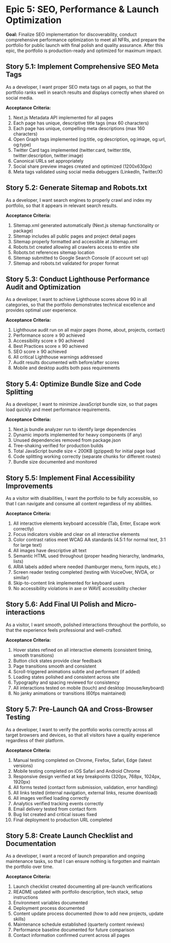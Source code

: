 # Epic 5: SEO, Performance & Launch Optimization

**Goal:** Finalize SEO implementation for discoverability, conduct comprehensive performance optimization to meet all NFRs, and prepare the portfolio for public launch with final polish and quality assurance. After this epic, the portfolio is production-ready and optimized for maximum impact.

## Story 5.1: Implement Comprehensive SEO Meta Tags

As a developer,
I want proper SEO meta tags on all pages,
so that the portfolio ranks well in search results and displays correctly when shared on social media.

**Acceptance Criteria:**
1. Next.js Metadata API implemented for all pages
2. Each page has unique, descriptive title tags (max 60 characters)
3. Each page has unique, compelling meta descriptions (max 160 characters)
4. Open Graph tags implemented (og:title, og:description, og:image, og:url, og:type)
5. Twitter Card tags implemented (twitter:card, twitter:title, twitter:description, twitter:image)
6. Canonical URLs set appropriately
7. Social share preview images created and optimized (1200x630px)
8. Meta tags validated using social media debuggers (LinkedIn, Twitter/X)

## Story 5.2: Generate Sitemap and Robots.txt

As a developer,
I want search engines to properly crawl and index my portfolio,
so that it appears in relevant search results.

**Acceptance Criteria:**
1. Sitemap.xml generated automatically (Next.js sitemap functionality or package)
2. Sitemap includes all public pages and project detail pages
3. Sitemap properly formatted and accessible at /sitemap.xml
4. Robots.txt created allowing all crawlers access to entire site
5. Robots.txt references sitemap location
6. Sitemap submitted to Google Search Console (if account set up)
7. Sitemap and robots.txt validated for proper format

## Story 5.3: Conduct Lighthouse Performance Audit and Optimization

As a developer,
I want to achieve Lighthouse scores above 90 in all categories,
so that the portfolio demonstrates technical excellence and provides optimal user experience.

**Acceptance Criteria:**
1. Lighthouse audit run on all major pages (home, about, projects, contact)
2. Performance score ≥ 90 achieved
3. Accessibility score ≥ 90 achieved
4. Best Practices score ≥ 90 achieved
5. SEO score ≥ 90 achieved
6. All critical Lighthouse warnings addressed
7. Audit results documented with before/after scores
8. Mobile and desktop audits both pass requirements

## Story 5.4: Optimize Bundle Size and Code Splitting

As a developer,
I want to minimize JavaScript bundle size,
so that pages load quickly and meet performance requirements.

**Acceptance Criteria:**
1. Next.js bundle analyzer run to identify large dependencies
2. Dynamic imports implemented for heavy components (if any)
3. Unused dependencies removed from package.json
4. Tree-shaking verified for production builds
5. Total JavaScript bundle size < 200KB (gzipped) for initial page load
6. Code splitting working correctly (separate chunks for different routes)
7. Bundle size documented and monitored

## Story 5.5: Implement Final Accessibility Improvements

As a visitor with disabilities,
I want the portfolio to be fully accessible,
so that I can navigate and consume all content regardless of my abilities.

**Acceptance Criteria:**
1. All interactive elements keyboard accessible (Tab, Enter, Escape work correctly)
2. Focus indicators visible and clear on all interactive elements
3. Color contrast ratios meet WCAG AA standards (4.5:1 for normal text, 3:1 for large text)
4. All images have descriptive alt text
5. Semantic HTML used throughout (proper heading hierarchy, landmarks, lists)
6. ARIA labels added where needed (hamburger menu, form inputs, etc.)
7. Screen reader testing completed (testing with VoiceOver, NVDA, or similar)
8. Skip-to-content link implemented for keyboard users
9. No accessibility violations in axe or WAVE accessibility checker

## Story 5.6: Add Final UI Polish and Micro-interactions

As a visitor,
I want smooth, polished interactions throughout the portfolio,
so that the experience feels professional and well-crafted.

**Acceptance Criteria:**
1. Hover states refined on all interactive elements (consistent timing, smooth transitions)
2. Button click states provide clear feedback
3. Page transitions smooth and consistent
4. Scroll-triggered animations subtle and performant (if added)
5. Loading states polished and consistent across site
6. Typography and spacing reviewed for consistency
7. All interactions tested on mobile (touch) and desktop (mouse/keyboard)
8. No janky animations or transitions (60fps maintained)

## Story 5.7: Pre-Launch QA and Cross-Browser Testing

As a developer,
I want to verify the portfolio works correctly across all target browsers and devices,
so that all visitors have a quality experience regardless of their platform.

**Acceptance Criteria:**
1. Manual testing completed on Chrome, Firefox, Safari, Edge (latest versions)
2. Mobile testing completed on iOS Safari and Android Chrome
3. Responsive design verified at key breakpoints (320px, 768px, 1024px, 1920px)
4. All forms tested (contact form submission, validation, error handling)
5. All links tested (internal navigation, external links, resume download)
6. All images verified loading correctly
7. Analytics verified tracking events correctly
8. Email delivery tested from contact form
9. Bug list created and critical issues fixed
10. Final deployment to production URL completed

## Story 5.8: Create Launch Checklist and Documentation

As a developer,
I want a record of launch preparation and ongoing maintenance tasks,
so that I can ensure nothing is forgotten and maintain the portfolio over time.

**Acceptance Criteria:**
1. Launch checklist created documenting all pre-launch verifications
2. README updated with portfolio description, tech stack, setup instructions
3. Environment variables documented
4. Deployment process documented
5. Content update process documented (how to add new projects, update skills)
6. Maintenance schedule established (quarterly content reviews)
7. Performance baseline documented for future comparison
8. Contact information confirmed current across all pages

